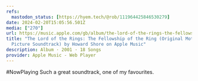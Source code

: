 ```yaml
---
refs:
  mastodon_status: [https://hyem.tech/@rob/111964425846530279]
date: 2024-02-20T15:05:56.501Z
media: ["270"]
url: https://music.apple.com/gb/album/the-lord-of-the-rings-the-fellowship/323714092
title: "The Lord of the Rings: The Fellowship of the Ring (Original Motion
  Picture Soundtrack) by Howard Shore on Apple Music"
description: Album · 2001 · 18 Songs
provider: Apple Music - Web Player
---
```


#NowPlaying Such a great soundtrack, one of my favourites.
